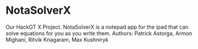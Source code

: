 # NotaSolverX
Our HackGT X Project. NotaSolverX is a notepad app for the ipad that can solve equations for you as you write them. Authors: Patrick Astorga, Armon Mighani, Ritvik Knagaram, Max Kushniryk
